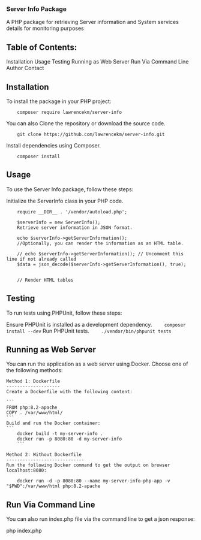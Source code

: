 ### Server Info Package
A PHP package for retrieving Server information and System services details for monitoring purposes

Table of Contents:
-----------------
Installation
Usage
Testing
Running as Web Server
Run Via Command Line
Author
Contact


Installation
-------------
To install the package in your PHP project:
```
    composer require lawrencekm/server-info
```
You can also Clone the repository or download the source code.
```
    git clone https://github.com/lawrencekm/server-info.git
```
Install dependencies using Composer.
```
    composer install
```

Usage
-----
To use the Server Info package, follow these steps:

Initialize the ServerInfo class in your PHP code.
```
    require __DIR__ . '/vendor/autoload.php';

    $serverInfo = new ServerInfo();
    Retrieve server information in JSON format.

    echo $serverInfo->getServerInformation();
    //Optionally, you can render the information as an HTML table.

    // echo $serverInfo->getServerInformation(); // Uncomment this line if not already called
    $data = json_decode($serverInfo->getServerInformation(), true);


    // Render HTML tables
```

Testing
-------
To run tests using PHPUnit, follow these steps:

Ensure PHPUnit is installed as a development dependency.
```    composer install --dev```
Run PHPUnit tests.
```    ./vendor/bin/phpunit tests```


Running as Web Server
------------------------
You can run the application as a web server using Docker. Choose one of the following methods:

    Method 1: Dockerfile
    --------------------
    Create a Dockerfile with the following content:
    
    ```
    FROM php:8.2-apache
    COPY . /var/www/html/
    ```
    Build and run the Docker container:
    ```
        docker build -t my-server-info .
        docker run -p 8080:80 -d my-server-info
        ```
        
    Method 2: Without Dockerfile
    -----------------------------
    Run the following Docker command to get the output on browser localhost:8080:

```    docker run -d -p 8080:80 --name my-server-info-php-app -v "$PWD":/var/www/html php:8.2-apache```

Run Via Command Line
-----------------------
You can also run index.php file via the command line to get a json response:

php index.php

